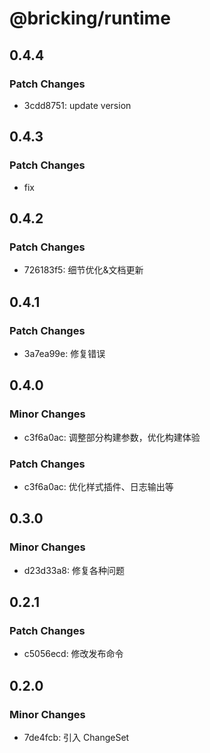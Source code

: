 # @bricking/runtime

## 0.4.4

### Patch Changes

- 3cdd8751: update version

## 0.4.3

### Patch Changes

- fix

## 0.4.2

### Patch Changes

- 726183f5: 细节优化&文档更新

## 0.4.1

### Patch Changes

- 3a7ea99e: 修复错误

## 0.4.0

### Minor Changes

- c3f6a0ac: 调整部分构建参数，优化构建体验

### Patch Changes

- c3f6a0ac: 优化样式插件、日志输出等

## 0.3.0

### Minor Changes

- d23d33a8: 修复各种问题

## 0.2.1

### Patch Changes

- c5056ecd: 修改发布命令

## 0.2.0

### Minor Changes

- 7de4fcb: 引入 ChangeSet
